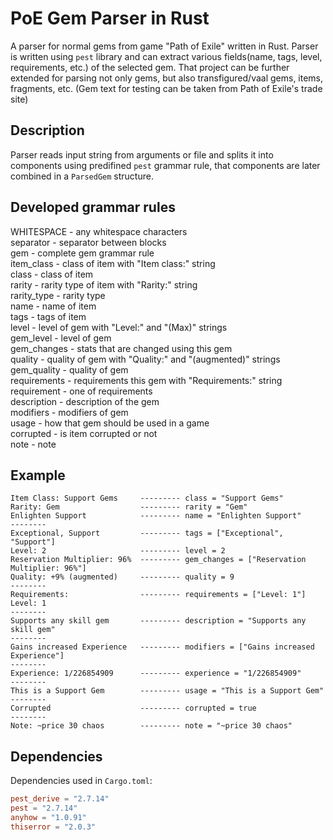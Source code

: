 # PoE Gem Parser in Rust

A parser for normal gems from game "Path of Exile" written in Rust. Parser is written using `pest` library and can extract various fields(name, tags, level, requirements, etc.) of the selected gem. That project can be further extended for parsing not only gems, but also transfigured/vaal gems, items, fragments, etc. (Gem text for testing can be taken from Path of Exile's trade site)


## Description

Parser reads input string from arguments or file and splits it into components using predifined `pest` grammar rule, that components are later combined in a `ParsedGem` structure.


## Developed grammar rules

WHITESPACE - any whitespace characters  
separator - separator between blocks  
gem - complete gem grammar rule  
item_class - class of item with "Item class:" string  
class - class of item  
rarity - rarity type of item with "Rarity:" string  
rarity_type - rarity type  
name - name of item  
tags - tags of item  
level - level of gem with "Level:" and "(Max)" strings  
gem_level - level of gem  
gem_changes - stats that are changed using this gem  
quality - quality of gem with "Quality:" and "(augmented)" strings  
gem_quality - quality of gem  
requirements - requirements this gem with "Requirements:" string  
requirement - one of requirements  
description - description of the gem  
modifiers - modifiers of gem  
usage - how that gem should be used in a game  
corrupted - is item corrupted or not  
note - note  

## Example 

```
Item Class: Support Gems     --------- class = "Support Gems"
Rarity: Gem                  --------- rarity = "Gem"
Enlighten Support            --------- name = "Enlighten Support"
--------
Exceptional, Support         --------- tags = ["Exceptional", "Support"]
Level: 2                     --------- level = 2
Reservation Multiplier: 96%  --------- gem_changes = ["Reservation Multiplier: 96%"]
Quality: +9% (augmented)     --------- quality = 9
--------
Requirements:                --------- requirements = ["Level: 1"]
Level: 1                 
--------
Supports any skill gem       --------- description = "Supports any skill gem"
--------
Gains increased Experience   --------- modifiers = ["Gains increased Experience"]
--------
Experience: 1/226854909      --------- experience = "1/226854909"
--------
This is a Support Gem        --------- usage = "This is a Support Gem"
--------
Corrupted                    --------- corrupted = true
--------
Note: ~price 30 chaos        --------- note = "~price 30 chaos"
```


## Dependencies
Dependencies used in `Cargo.toml`:

```toml
pest_derive = "2.7.14"
pest = "2.7.14"
anyhow = "1.0.91"
thiserror = "2.0.3"
```